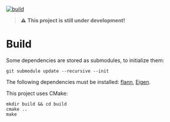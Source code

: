 [![build](https://github.com/lfilipozzi/PathPlanning/actions/workflows/build.yml/badge.svg)](https://github.com/lfilipozzi/PathPlanning/actions/workflows/build.yml)

> :warning: **This project is still under development!**

Build
=========
Some dependencies are stored as submodules, to initialize them:
```shell
git submodule update --recursive --init
```
The following dependencies must be installed: [flann](https://github.com/flann-lib/flann), [Eigen](https://eigen.tuxfamily.org/index.php?title=Main_Page).

This project uses CMake:
```shell
mkdir build && cd build
cmake ..
make 
```
